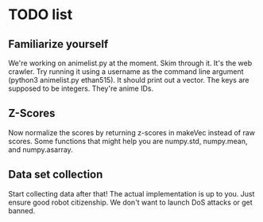 # TODO list

## Familiarize yourself

We're working on animelist.py at the moment. Skim through it.
It's the web crawler. Try running it using a username as the command line argument
(python3 animelist.py ethan515). It should print out a vector.
The keys are supposed to be integers. They're anime IDs.

## Z-Scores

Now normalize the scores by returning z-scores in makeVec instead of raw scores.
Some functions that might help you are numpy.std, numpy.mean, and numpy.asarray.

## Data set collection

Start collecting data after that! The actual implementation is up to you.
Just ensure good robot citizenship. We don't want to launch DoS attacks or get banned.
